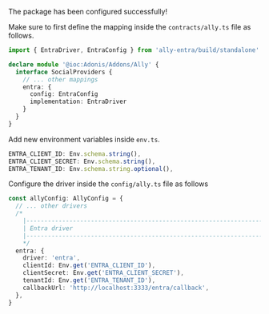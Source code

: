 The package has been configured successfully!

Make sure to first define the mapping inside the `contracts/ally.ts` file as follows.

```ts
import { EntraDriver, EntraConfig } from 'ally-entra/build/standalone'

declare module '@ioc:Adonis/Addons/Ally' {
  interface SocialProviders {
    // ... other mappings
    entra: {
      config: EntraConfig
      implementation: EntraDriver
    }
  }
}
```

Add new environment variables inside `env.ts`.

```ts
ENTRA_CLIENT_ID: Env.schema.string(), 
ENTRA_CLIENT_SECRET: Env.schema.string(),
ENTRA_TENANT_ID: Env.schema.string.optional(),
```

Configure the driver inside the `config/ally.ts` file as follows
```ts
const allyConfig: AllyConfig = {
  // ... other drivers
  /*
	|--------------------------------------------------------------------------
	| Entra driver
	|--------------------------------------------------------------------------
	*/
  entra: {
    driver: 'entra',
    clientId: Env.get('ENTRA_CLIENT_ID'),
    clientSecret: Env.get('ENTRA_CLIENT_SECRET'),
    tenantId: Env.get('ENTRA_TENANT_ID'),
    callbackUrl: 'http://localhost:3333/entra/callback',
  },
}
```
